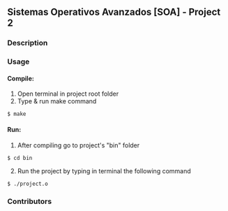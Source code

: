 ## Sistemas Operativos Avanzados [SOA] - Project 2

### Description

### Usage

#### Compile:

1. Open terminal in project root folder
2. Type & run make command
  ```console
  $ make 
  ``` 

#### Run:

1. After compiling go to project's "bin" folder

  ```console
  $ cd bin 
  ``` 
2. Run the project by typing in terminal the following command

  ```console
  $ ./project.o 
  ``` 

### Contributors
